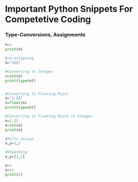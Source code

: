 # Important Python Snippets For Competetive Coding 

### Type-Conversions, Assignments

```python
n=1 
print(n)

#re-assigning
n="123"

#Converting to Integer
n=int(n)
print(type(n))


#Converting to Floating Point
n="1.23"
n=float(n)
print(type(n))

#Converting to Floating Point to Integer
n=1.23
n=int(n)
print(n)

#Multi assign 
x,y=1,2

#Unpacking
x,y=[1,2]

n=1
n+=1
print(1)
```
